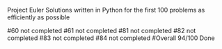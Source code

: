 Project Euler
 Solutions written in Python for the first 100 problems as efficiently as possible

#60 not completed
#61 not completed
#81 not completed
#82 not completed
#83 not completed
#84 not completed
#Overall 94/100 Done
